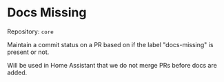 # Docs Missing

Repository: `core`

Maintain a commit status on a PR based on if the label "docs-missing" is present or not.

Will be used in Home Assistant that we do not merge PRs before docs are added.
